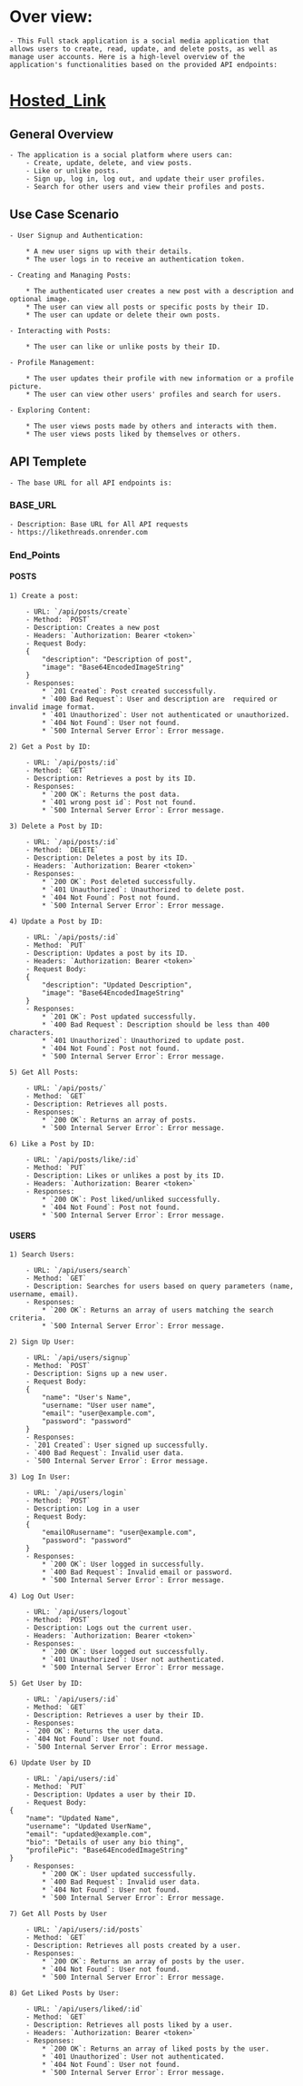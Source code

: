 # Over view:

    - This Full stack application is a social media application that allows users to create, read, update, and delete posts, as well as manage user accounts. Here is a high-level overview of the application's functionalities based on the provided API endpoints:

# [Hosted_Link](https://threads-app-two-rho.vercel.app)

## General Overview

    - The application is a social platform where users can:
        - Create, update, delete, and view posts.
        - Like or unlike posts.
        - Sign up, log in, log out, and update their user profiles.
        - Search for other users and view their profiles and posts.

## Use Case Scenario

    - User Signup and Authentication:

        * A new user signs up with their details.
        * The user logs in to receive an authentication token.

    - Creating and Managing Posts:

        * The authenticated user creates a new post with a description and optional image.
        * The user can view all posts or specific posts by their ID.
        * The user can update or delete their own posts.

    - Interacting with Posts:

        * The user can like or unlike posts by their ID.

    - Profile Management:

        * The user updates their profile with new information or a profile picture.
        * The user can view other users' profiles and search for users.

    - Exploring Content:

        * The user views posts made by others and interacts with them.
        * The user views posts liked by themselves or others.

## API Templete

    - The base URL for all API endpoints is:

### BASE_URL

    - Description: Base URL for All API requests
    - https://likethreads.onrender.com

### End_Points

#### POSTS

    1) Create a post:

        - URL: `/api/posts/create`
        - Method: `POST`
        - Description: Creates a new post
        - Headers: `Authorization: Bearer <token>`
        - Request Body:
        {
            "description": "Description of post",
            "image": "Base64EncodedImageString"
        }
        - Responses:
            * `201 Created`: Post created successfully.
            * `400 Bad Request`: User and description are  required or invalid image format.
            * `401 Unauthorized`: User not authenticated or unauthorized.
            * `404 Not Found`: User not found.
            * `500 Internal Server Error`: Error message.

    2) Get a Post by ID:

        - URL: `/api/posts/:id`
        - Method: `GET`
        - Description: Retrieves a post by its ID.
        - Responses:
            * `200 OK`: Returns the post data.
            * `401 wrong post id`: Post not found.
            * `500 Internal Server Error`: Error message.

    3) Delete a Post by ID:

        - URL: `/api/posts/:id`
        - Method: `DELETE`
        - Description: Deletes a post by its ID.
        - Headers: `Authorization: Bearer <token>`
        - Responses:
            * `200 OK`: Post deleted successfully.
            * `401 Unauthorized`: Unauthorized to delete post.
            * `404 Not Found`: Post not found.
            * `500 Internal Server Error`: Error message.

    4) Update a Post by ID:

        - URL: `/api/posts/:id`
        - Method: `PUT`
        - Description: Updates a post by its ID.
        - Headers: `Authorization: Bearer <token>`
        - Request Body:
        {
            "description": "Updated Description",
            "image": "Base64EncodedImageString"
        }
        - Responses:
            * `201 OK`: Post updated successfully.
            * `400 Bad Request`: Description should be less than 400 characters.
            * `401 Unauthorized`: Unauthorized to update post.
            * `404 Not Found`: Post not found.
            * `500 Internal Server Error`: Error message.

    5) Get All Posts:

        - URL: `/api/posts/`
        - Method: `GET`
        - Description: Retrieves all posts.
        - Responses:
            * `200 OK`: Returns an array of posts.
            * `500 Internal Server Error`: Error message.

    6) Like a Post by ID:

        - URL: `/api/posts/like/:id`
        - Method: `PUT`
        - Description: Likes or unlikes a post by its ID.
        - Headers: `Authorization: Bearer <token>`
        - Responses:
            * `200 OK`: Post liked/unliked successfully.
            * `404 Not Found`: Post not found.
            * `500 Internal Server Error`: Error message.

#### USERS

    1) Search Users:

        - URL: `/api/users/search`
        - Method: `GET`
        - Description: Searches for users based on query parameters (name, username, email).
        - Responses:
            * `200 OK`: Returns an array of users matching the search criteria.
            * `500 Internal Server Error`: Error message.

    2) Sign Up User:

        - URL: `/api/users/signup`
        - Method: `POST`
        - Description: Signs up a new user.
        - Request Body:
        {
            "name": "User's Name",
            "username: "User user name",
            "email": "user@example.com",
            "password": "password"
        }
        - Responses:
        - `201 Created`: User signed up successfully.
        - `400 Bad Request`: Invalid user data.
        - `500 Internal Server Error`: Error message.

    3) Log In User:

        - URL: `/api/users/login`
        - Method: `POST`
        - Description: Log in a user
        - Request Body:
        {
            "emailORusername": "user@example.com",
            "password": "password"
        }
        - Responses:
            * `200 OK`: User logged in successfully.
            * `400 Bad Request`: Invalid email or password.
            * `500 Internal Server Error`: Error message.

    4) Log Out User:

        - URL: `/api/users/logout`
        - Method: `POST`
        - Description: Logs out the current user.
        - Headers: `Authorization: Bearer <token>`
        - Responses:
            * `200 OK`: User logged out successfully.
            * `401 Unauthorized`: User not authenticated.
            * `500 Internal Server Error`: Error message.

    5) Get User by ID:

        - URL: `/api/users/:id`
        - Method: `GET`
        - Description: Retrieves a user by their ID.
        - Responses:
        - `200 OK`: Returns the user data.
        - `404 Not Found`: User not found.
        - `500 Internal Server Error`: Error message.

    6) Update User by ID

        - URL: `/api/users/:id`
        - Method: `PUT`
        - Description: Updates a user by their ID.
        - Request Body:
    {
        "name": "Updated Name",
        "username": "Updated UserName",
        "email": "updated@example.com",
        "bio": "Details of user any bio thing",
        "profilePic": "Base64EncodedImageString"
    }
        - Responses:
            * `200 OK`: User updated successfully.
            * `400 Bad Request`: Invalid user data.
            * `404 Not Found`: User not found.
            * `500 Internal Server Error`: Error message.

    7) Get All Posts by User

        - URL: `/api/users/:id/posts`
        - Method: `GET`
        - Description: Retrieves all posts created by a user.
        - Responses:
            * `200 OK`: Returns an array of posts by the user.
            * `404 Not Found`: User not found.
            * `500 Internal Server Error`: Error message.

    8) Get Liked Posts by User:

        - URL: `/api/users/liked/:id`
        - Method: `GET`
        - Description: Retrieves all posts liked by a user.
        - Headers: `Authorization: Bearer <token>`
        - Responses:
            * `200 OK`: Returns an array of liked posts by the user.
            * `401 Unauthorized`: User not authenticated.
            * `404 Not Found`: User not found.
            * `500 Internal Server Error`: Error message.
